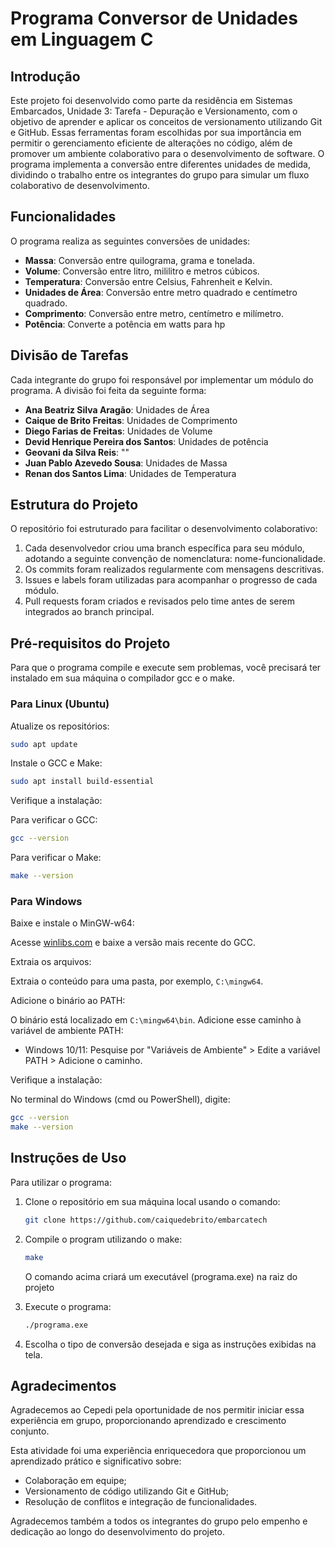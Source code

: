 # Programa Conversor de Unidades em Linguagem C

## Introdução

Este projeto foi desenvolvido como parte da residência em Sistemas Embarcados, Unidade 3: Tarefa - Depuração e Versionamento, com o objetivo de aprender e aplicar os conceitos de versionamento utilizando Git e GitHub. Essas ferramentas foram escolhidas por sua importância em permitir o gerenciamento eficiente de alterações no código, além de promover um ambiente colaborativo para o desenvolvimento de software. O programa implementa a conversão entre diferentes unidades de medida, dividindo o trabalho entre os integrantes do grupo para simular um fluxo colaborativo de desenvolvimento.

## Funcionalidades

O programa realiza as seguintes conversões de unidades:

- **Massa**: Conversão entre quilograma, grama e tonelada.
- **Volume**: Conversão entre litro, mililitro e metros cúbicos.
- **Temperatura**: Conversão entre Celsius, Fahrenheit e Kelvin.
- **Unidades de Área**: Conversão entre metro quadrado e centímetro quadrado.
- **Comprimento**: Conversão entre metro, centímetro e milímetro.
- **Potência**: Converte a potência em watts para hp

## Divisão de Tarefas

Cada integrante do grupo foi responsável por implementar um módulo do programa. A divisão foi feita da seguinte forma:

- **Ana Beatriz Silva Aragão**: Unidades de Área
- **Caique de Brito Freitas**: Unidades de Comprimento
- **Diego Farias de Freitas**: Unidades de Volume
- **Devid Henrique Pereira dos Santos**: Unidades de potência
- **Geovani da Silva Reis**: ""
- **Juan Pablo Azevedo Sousa**: Unidades de Massa
- **Renan dos Santos Lima**: Unidades de Temperatura

## Estrutura do Projeto

O repositório foi estruturado para facilitar o desenvolvimento colaborativo:

1. Cada desenvolvedor criou uma branch específica para seu módulo, adotando a seguinte convenção de nomenclatura: nome-funcionalidade.
2. Os commits foram realizados regularmente com mensagens descritivas.
3. Issues e labels foram utilizadas para acompanhar o progresso de cada módulo.
4. Pull requests foram criados e revisados pelo time antes de serem integrados ao branch principal.

## Pré-requisitos do Projeto

Para que o programa compile e execute sem problemas, você precisará ter instalado em sua máquina o compilador gcc e o make.

### Para Linux (Ubuntu)

Atualize os repositórios:
```bash
sudo apt update
```

Instale o GCC e Make:
```bash
sudo apt install build-essential
```

Verifique a instalação:

Para verificar o GCC:
```bash
gcc --version
```

Para verificar o Make:
```bash
make --version
```

### Para Windows

Baixe e instale o MinGW-w64:

Acesse [winlibs.com](https://winlibs.com/) e baixe a versão mais recente do GCC.

Extraia os arquivos:

Extraia o conteúdo para uma pasta, por exemplo, `C:\mingw64`.

Adicione o binário ao PATH:

O binário está localizado em `C:\mingw64\bin`. Adicione esse caminho à variável de ambiente PATH:
- Windows 10/11: Pesquise por "Variáveis de Ambiente" > Edite a variável PATH > Adicione o caminho.

Verifique a instalação:

No terminal do Windows (cmd ou PowerShell), digite:
```bash
gcc --version
make --version
```

## Instruções de Uso

Para utilizar o programa:

1. Clone o repositório em sua máquina local usando o comando:
   ```bash
   git clone https://github.com/caiquedebrito/embarcatech
   ```

2. Compile o program utilizando o make:
    ```bash
    make
    ```
    O comando acima criará um executável (programa.exe) na raiz do projeto

3. Execute o programa:
   ```bash
   ./programa.exe
   ```

4. Escolha o tipo de conversão desejada e siga as instruções exibidas na tela.

## Agradecimentos

Agradecemos ao Cepedi pela oportunidade de nos permitir iniciar essa experiência em grupo, proporcionando aprendizado e crescimento conjunto.

Esta atividade foi uma experiência enriquecedora que proporcionou um aprendizado prático e significativo sobre:

- Colaboração em equipe;
- Versionamento de código utilizando Git e GitHub;
- Resolução de conflitos e integração de funcionalidades.

Agradecemos também a todos os integrantes do grupo pelo empenho e dedicação ao longo do desenvolvimento do projeto.
